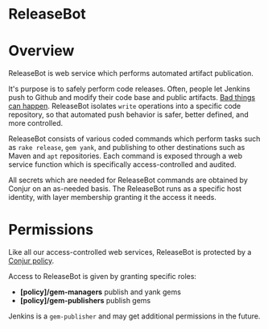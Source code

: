 ReleaseBot
===========

# Overview

ReleaseBot is web service which performs automated artifact publication.

It's purpose is to safely perform code releases. Often, people let Jenkins push to Github and 
modify their code base and public artifacts. [Bad things can happen](http://www.infoq.com/news/2013/11/use-the-force).
ReleaseBot isolates `write` operations into a specific code repository, so that automated push behavior
is safer, better defined, and more controlled.

ReleaseBot consists of various coded commands which perform tasks such as `rake release`, `gem yank`,
and publishing to other destinations such as Maven and `apt` repositories. Each command is exposed through
a web service function which is specifically access-controlled and audited.

All secrets which are needed for ReleaseBot commands are obtained by Conjur on an as-needed basis. The ReleaseBot
runs as a specific host identity, with layer membership granting it the access it needs.

# Permissions

Like all our access-controlled web services, ReleaseBot is protected by a 
[Conjur policy](https://github.com/conjurinc/release-bot/blob/master/policy.rb).

Access to ReleaseBot is given by granting specific roles:

* **[policy]/gem-managers** publish and yank gems
* **[policy]/gem-publishers** publish gems

Jenkins is a `gem-publisher` and may get additional permissions in the future.
